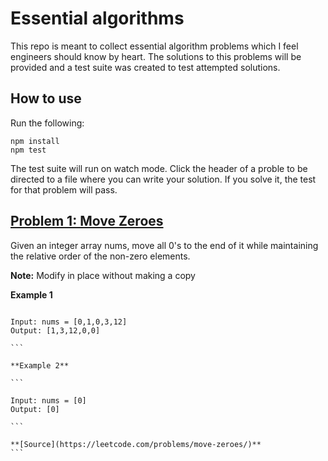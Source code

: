 # Essential algorithms

This repo is meant to collect essential algorithm problems which I feel engineers should know by heart. The solutions to this problems will be provided and a test suite was created to test attempted solutions.

## How to use

Run the following:

```
npm install
npm test
```

The test suite will run on watch mode. Click the header of a proble to be directed to a file where you can write your solution. If you solve it, the test for that problem will pass.

## [Problem 1: Move Zeroes](p1.js)

Given an integer array nums, move all 0's to the end of it while maintaining the relative order of the non-zero elements.

**Note:** Modify in place without making a copy

**Example 1**

````

Input: nums = [0,1,0,3,12]
Output: [1,3,12,0,0]

```

**Example 2**

```

Input: nums = [0]
Output: [0]

```

**[Source](https://leetcode.com/problems/move-zeroes/)**
```
````
